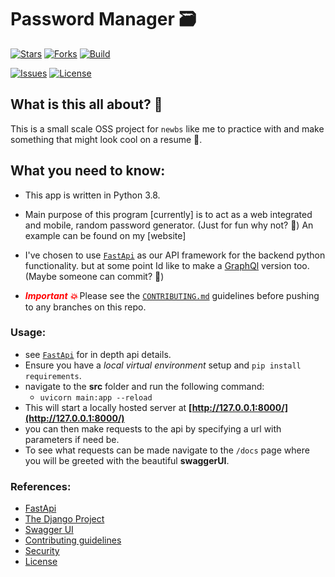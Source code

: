 # Password Manager 🗃

[![Stars](https://img.shields.io/github/stars/RafaelZasas/Password-Generator.svg)](https://github.com/RafaelZasas/Raff-App.git/stargazers)
[![Forks](https://img.shields.io/github/forks/RafaelZasas/Password-Generator.svg)](https://github.com/RafaelZasas/Raff-App.git/network/members)
[![Build](https://github.com/RafaelZasas/Password-Generator/workflows/Password%20Generator/badge.svg)](https://github.com/RafaelZasas/Raff-App.git/)


[![Issues](https://img.shields.io/github/issues/RafaelZasas/Raff-App.svg)](https://github.com/RafaelZasas/Raff-App.git/issues)
[![License](https://img.shields.io/github/license/RafaelZasas/Raff-App.svg)](https://opensource.org/licenses/MIT)
## What is this all about? 💬
This is a small scale OSS project for `newbs` like me to practice
with and make something that might look cool on a resume 📝.<br>



## What you need to know:
- This app is written in Python 3.8. 
- Main purpose of this program \[currently\] is to act as a
 web integrated and mobile, random password generator. (Just for fun why not? 🙈)
 An example can be found on my [website]
 
- I've chosen to use [`FastApi`](https://fastapi.tiangolo.com/) as our API framework
  for the backend python functionality. but at some point Id like to make a [GraphQl](https://graphql.org/) version too. (Maybe someone can commit? 👥)

- ***<span style="color:red; ">Important 💥</span>***
Please see the [`CONTRIBUTING.md`](docs/CONTRIBUTING.md)
guidelines before pushing to any branches on this repo.

### Usage:
- see [`FastApi`](https://fastapi.tiangolo.com/) for in depth 
api details.
- Ensure you have a *local virtual environment* setup and 
`pip install requirements`.
- navigate to the **src** folder and run the following command:
    - `uvicorn main:app --reload`
- This will start a locally hosted server at **[http://127.0.0.1:8000/](http://127.0.0.1:8000/)**
- you can then make requests to the api by specifying a url with 
parameters if need be.
- To see what requests can be made navigate to the `/docs` page
where you will be greeted with the beautiful **swaggerUI**.


### References:

- [FastApi](https://fastapi.tiangolo.com/)
- [The Django Project](https://www.djangoproject.com/) 
- [Swagger UI](https://github.com/swagger-api/swagger-ui)
- [Contributing guidelines](docs/CONTRIBUTING.md)
- [Security](docs/CONTRIBUTING.md)
- [License](docs/CONTRIBUTING.md)



